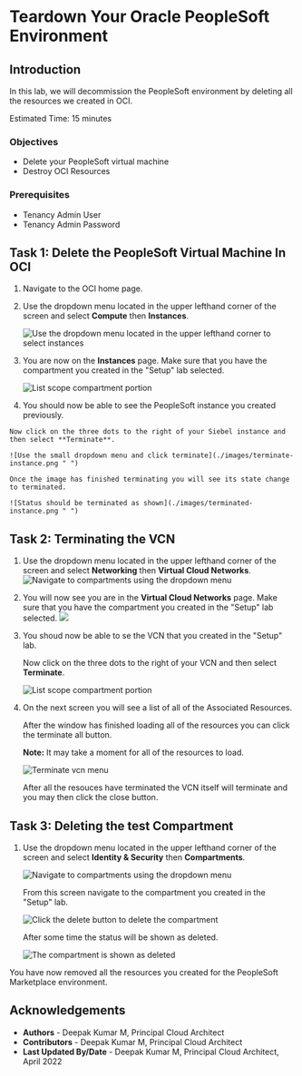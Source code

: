 # Teardown Your Oracle PeopleSoft Environment

## Introduction
In this lab, we will decommission the PeopleSoft environment by deleting all the resources we created in OCI.

Estimated Time: 15 minutes


### Objectives
* Delete your PeopleSoft virtual machine
* Destroy OCI Resources

### Prerequisites
* Tenancy Admin User
* Tenancy Admin Password

## Task 1: Delete the PeopleSoft Virtual Machine In OCI

1. Navigate to the OCI home page.

2. Use the dropdown menu located in the upper lefthand corner of the screen and select **Compute** then **Instances**.

    ![Use the dropdown menu located in the upper lefthand corner to select instances](./images/dropdown-compute.png " ")

3. You are now on the **Instances** page. Make sure that you have the compartment you created in the "Setup" lab selected.

    ![List scope compartment portion](./images/compute.png " ")

4.   You should now be able to see the PeopleSoft instance you created previously.

    Now click on the three dots to the right of your Siebel instance and then select **Terminate**.

    ![Use the small dropdown menu and click terminate](./images/terminate-instance.png " ")

    Once the image has finished terminating you will see its state change to terminated.

    ![Status should be terminated as shown](./images/terminated-instance.png " ")

## Task 2: Terminating the VCN

1. Use the dropdown menu located in the upper lefthand corner of the screen and select **Networking** then **Virtual Cloud Networks**.
    ![Navigate to compartments using the dropdown menu](./images/network.png " ")

2. You will now see you are in the **Virtual Cloud Networks** page. Make sure that you have the compartment you created in the "Setup" lab selected.
    ![](./images/correct-comp.png " ")

3. You shoud now be able to se the VCN that you created in the "Setup" lab.

    Now click on the three dots to the right of your VCN and then select **Terminate**.

    ![List scope compartment portion](./images/vcn-delete.png " ")

4. On the next screen you will see a list of all of the Associated Resources.

    After the window has finished loading all of the resources you can click the terminate all button.

    **Note:** It may take a moment for all of the resources to load.

    ![Terminate vcn menu](./images/terminate-confirm.png " ")

    After all the resouces have terminated the VCN itself will terminate and you may then click the close button.

## Task 3: Deleting the test Compartment

1.  Use the dropdown menu located in the upper lefthand corner of the screen and select **Identity & Security** then **Compartments**.

    ![Navigate to compartments using the dropdown menu](./images/oci-comp.png " ")

    From this screen navigate to the compartment you created in the "Setup" lab.

    ![Click the delete button to delete the compartment](./images/delete-comp.png " ")

    After some time the status will be shown as deleted.

    ![The compartment is shown as deleted](./images/deleted-comp.png " ")


You have now removed all the resources you created for the PeopleSoft Marketplace environment.




## Acknowledgements
* **Authors** - Deepak Kumar M, Principal Cloud Architect
* **Contributors** - Deepak Kumar M, Principal Cloud Architect
* **Last Updated By/Date** - Deepak Kumar M, Principal Cloud Architect, April 2022


